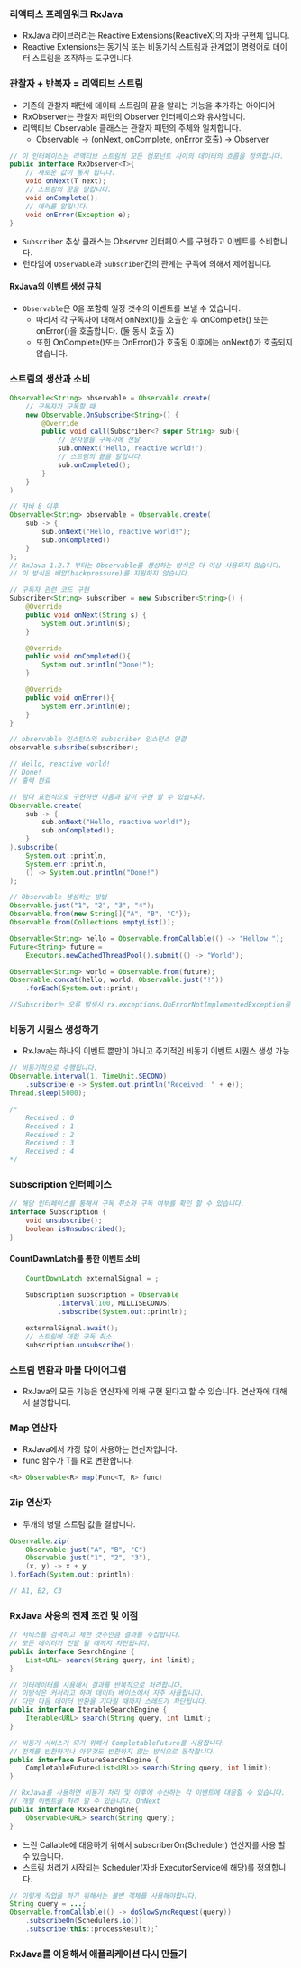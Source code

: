 ### 리액티스 프레임워크 RxJava
* RxJava 라이브러리는 Reactive Extensions(ReactiveX)의 자바 구현체 입니다.
* Reactive Extensions는 동기식 또는 비동기식 스트림과 관계없이 명령어로 데이터 스트림을 조작하는 도구입니다. 

### 관찰자 + 반복자 = 리액티브 스트림
* 기존의 관찰자 패턴에 데이터 스트림의 끝을 알리는 기능을 추가하는 아이디어 
* RxObserver는 관찰자 패턴의 Observer 인터페이스와 유사합니다.
* 리액티브 Observable 클래스는 관찰자 패턴의 주체와 일치합니다. 
  * Observable -> (onNext, onComplete, onError 호출) -> Observer
```java
// 이 인터페이스는 리액티브 스트림의 모든 컴포넌트 사이의 데이터의 흐름을 정의합니다. 
public interface RxObserver<T>{
    // 새로운 값이 통지 됩니다. 
    void onNext(T next);
    // 스트림의 끝을 알립니다. 
    void onComplete();
    // 에러를 알립니다.
    void onError(Exception e);
}
```
* `Subscriber` 추상 클래스는 Observer 인터페이스를 구현하고 이벤트를 소비합니다. 
* 런타임에 `Observable`과 `Subscriber`간의 관계는 구독에 의해서 제어됩니다.
#### RxJava의 이벤트 생성 규칙
* `Observable`은 0을 포함해 일정 갯수의 이벤트를 보낼 수 있습니다. 
  * 따라서 각 구독자에 대해서 onNext()를 호출한 후 onComplete() 또는 onError()을 호출합니다. (둘 동시 호출 X)
  * 또한 OnComplete()또는 OnError()가 호출된 이후에는 onNext()가 호출되지 않습니다. 

### 스트림의 생산과 소비
```java
Observable<String> observable = Observable.create(
    // 구독자가 구독할 때
    new Observable.OnSubscribe<String>() {
        @Override
        public void call(Subscriber<? super String> sub){
            // 문자열을 구독자에 전달
            sub.onNext("Hello, reactive world!");
            // 스트림의 끝을 알립니다. 
            sub.onCompleted();
        }
    }
)

// 자바 8 이후
Observable<String> observable = Observable.create(
    sub -> {
        sub.onNext("Hello, reactive world!");
        sub.onCompleted()
    }
);
// RxJava 1.2.7 부터는 Observable를 생성하는 방식은 더 이상 사용되지 않습니다.
// 이 방식은 배압(backpressure)를 지원하지 않습니다. 

// 구독자 관련 코드 구현 
Subscriber<String> subscriber = new Subscriber<String>() {
    @Override
    public void onNext(String s) {
        System.out.println(s);
    }

    @Override
    public void onCompleted(){
        System.out.println("Done!");
    }

    @Override
    public void onError(){
        System.err.println(e);
    }
}

// observable 인스턴스와 subscriber 인스턴스 연결
observable.subsribe(subscriber);

// Hello, reactive world!
// Done! 
// 출력 완료

// 람다 표현식으로 구현하면 다음과 같이 구현 할 수 있습니다.
Observable.create(
    sub -> {
        sub.onNext("Hello, reactive world!");
        sub.onCompleted();
    }
).subscribe(
    System.out::println,
    System.err::println,
    () -> System.out.println("Done!")
);

// Observable 생성하는 방법
Observable.just("1", "2", "3", "4");
Observable.from(new String[]{"A", "B", "C"});
Observable.from(Collections.emptyList());

Observable<String> hello = Observable.fromCallable(() -> "Hellow ");
Future<String> future = 
    Executors.newCachedThreadPool().submit(() -> "World");

Observable<String> world = Observable.from(future);
Observable.concat(hello, world, Observable.just("!"))
    .forEach(System.out::print);

//Subscriber는 오류 발생시 rx.exceptions.OnErrorNotImplementedException을 발생시킵니다. 
```

### 비동기 시퀀스 생성하기 
* RxJava는 하나의 이벤트 뿐만이 아니고 주기적인 비동기 이벤트 시퀀스 생성 가능
```java
// 비동기적으로 수행됩니다. 
Observable.interval(1, TimeUnit.SECOND)
    .subscribe(e -> System.out.println("Received: " + e));
Thread.sleep(5000);

/*
    Received : 0
    Received : 1
    Received : 2
    Received : 3
    Received : 4
*/
```

### Subscription 인터페이스
```java
// 해당 인터페이스를 통해서 구독 취소와 구독 여부를 확인 할 수 있습니다.
interface Subscription {
    void unsubscribe();
    boolean isUnsubscribed();
}
```

#### CountDawnLatch를 통한 이벤트 소비 
```java
    CountDownLatch externalSignal = ;

    Subscription subscription = Observable
            .interval(100, MILLISECONDS)
            .subscribe(System.out::println);
    
    externalSignal.await();
    // 스트림에 대한 구독 취소 
    subscription.unsubscribe();
```

### 스트림 변환과 마블 다이어그램
* RxJava의 모든 기능은 연산자에 의해 구현 된다고 할 수 있습니다. 연산자에 대해서 설명합니다.

### Map 연산자
* RxJava에서 가장 많이 사용하는 연산자입니다. 
* func 함수가 T를 R로 변환합니다. 
```java
<R> Observable<R> map(Func<T, R> func)
```
### Zip 연산자
* 두개의 병렬 스트림 값을 결합니다.
```java
Observable.zip(
    Observable.just("A", "B", "C")
    Observable.just("1", "2", "3"),
    (x, y) -> x + y
).forEach(System.out::println);

// A1, B2, C3
```

### RxJava 사용의 전제 조건 및 이점
```java
// 서비스를 검색하고 제한 갯수만큼 결과를 수집합니다. 
// 모든 데이터가 전달 될 때까지 차단됩니다.
public interface SearchEngine {
    List<URL> search(String query, int limit);
}

// 이터레이터를 사용해서 결과를 반복적으로 처리합니다.
// 이방식은 커서라고 하며 데이터 베이스에서 자주 사용합니다. 
// 다만 다음 데이터 반환을 기다릴 때까지 스레드가 차단됩니다.
public interface IterableSearchEngine {
    Iterable<URL> search(String query, int limit);
}

// 비동기 서비스가 되기 위해서 CompletableFuture를 사용합니다. 
// 전체를 반환하거나 아무것도 반환하지 않는 방식으로 동작합니다. 
public interface FutureSearchEngine {
    CompletableFuture<List<URL>> search(String query, int limit);
}

// RxJava를 사용하면 비동기 처리 및 이후에 수신하는 각 이벤트에 대응할 수 있습니다. 
// 개별 이벤트을 처리 할 수 있습니다. OnNext
public interface RxSearchEngine{
    Observable<URL> search(String query);
}
```

* 느린 Callable에 대응하기 위해서 subscriberOn(Scheduler) 연산자를 사용 할 수 있습니다.
* 스트림 처리가 시작되는 Scheduler(자바 ExecutorService에 해당)를 정의합니다. 
```java
// 이렇게 작업을 하기 위해서는 불변 객체를 사용해야합니다. 
String query = ...;
Observable.fromCallable(() -> doSlowSyncRequest(query))
    .subscribeOn(Schedulers.io())
    .subscribe(this::processResult);`
```

### RxJava를 이용해서 애플리케이션 다시 만들기